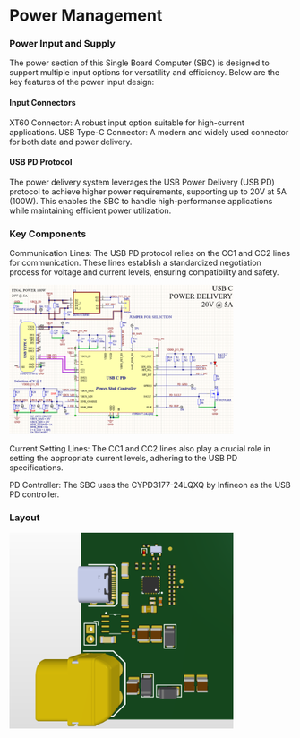 # Power Management
### Power Input and Supply

The power section of this Single Board Computer (SBC) is designed to support multiple input options for versatility and efficiency. Below are the key features of the power input design:

#### Input Connectors
XT60 Connector: A robust input option suitable for high-current applications.
USB Type-C Connector: A modern and widely used connector for both data and power delivery.

#### USB PD Protocol
The power delivery system leverages the USB Power Delivery (USB PD) protocol to achieve higher power requirements, supporting up to 20V at 5A (100W). This enables the SBC to handle high-performance applications while maintaining efficient power utilization.

### Key Components
Communication Lines: The USB PD protocol relies on the CC1 and CC2 lines for communication. These lines establish a standardized negotiation process for voltage and current levels, ensuring compatibility and safety.

<img src="https://github.com/BrajeshPatil/sima.ai-mlsoc-sbc/blob/main/images/hardware-design/PD_Circuit.png" alt="Image description" width="400" />

Current Setting Lines: The CC1 and CC2 lines also play a crucial role in setting the appropriate current levels, adhering to the USB PD specifications.

PD Controller: The SBC uses the CYPD3177-24LQXQ by Infineon as the USB PD controller.

### Layout
<img src="https://github.com/BrajeshPatil/sima.ai-mlsoc-sbc/blob/main/images/hardware-design/PD_3D.png" alt="Image description" width="400" />

